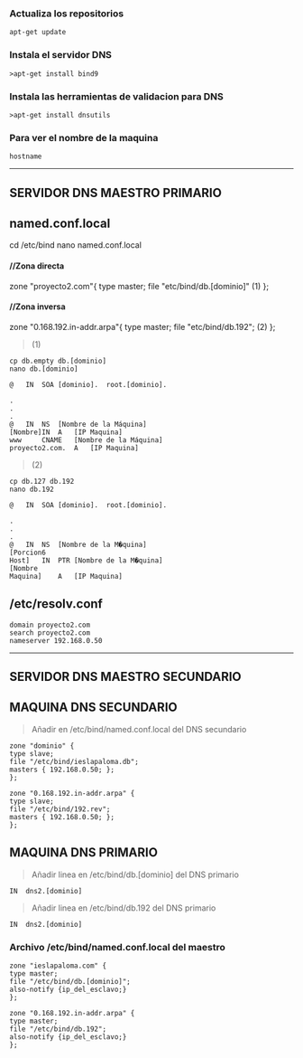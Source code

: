 ### Actualiza los repositorios
```
apt-get update
```
### Instala el servidor DNS
```
>apt-get install bind9 
```
### Instala las herramientas de validacion para DNS
```
>apt-get install dnsutils 
```
### Para ver el nombre de la maquina
```
hostname
```

-----------------------------
SERVIDOR DNS MAESTRO PRIMARIO
-----------------------------

## named.conf.local

cd /etc/bind
nano named.conf.local

#### //Zona directa

zone "proyecto2.com"{
	type master;
	file "etc/bind/db.[dominio]" (1)
};

#### //Zona inversa

zone "0.168.192.in-addr.arpa"{
	type master;
	file "etc/bind/db.192"; (2)
};

>(1)
```
cp db.empty db.[dominio]
nano db.[dominio]

@	IN	SOA	[dominio].	root.[dominio].

.
.
.
@	IN	NS	[Nombre de la Máquina]
[Nombre]IN	A	[IP Maquina]
www		CNAME	[Nombre de la Máquina]
proyecto2.com.	A	[IP Maquina]
```
>(2)
```
cp db.127 db.192
nano db.192

@	IN	SOA	[dominio].	root.[dominio].

.
.
.
@	IN	NS	[Nombre de la M�quina]
[Porcion6
Host]	IN	PTR	[Nombre de la M�quina]
[Nombre
Maquina]	A	[IP Maquina]
```

## /etc/resolv.conf
```
domain proyecto2.com
search proyecto2.com
nameserver 192.168.0.50
```

-------------------------------
SERVIDOR DNS MAESTRO SECUNDARIO
-------------------------------

## MAQUINA DNS SECUNDARIO

>Añadir en /etc/bind/named.conf.local del DNS secundario
```
zone "dominio" {
type slave;
file "/etc/bind/ieslapaloma.db";
masters { 192.168.0.50; };
};

zone "0.168.192.in-addr.arpa" {
type slave;
file "/etc/bind/192.rev";
masters { 192.168.0.50; };
}; 
```
## MAQUINA DNS PRIMARIO

>Añadir linea en /etc/bind/db.[dominio] del DNS primario

	IN	dns2.[dominio]

>Añadir linea en /etc/bind/db.192 del DNS primario

	IN	dns2.[dominio]

### Archivo /etc/bind/named.conf.local del maestro
```
zone "ieslapaloma.com" {
type master;
file "/etc/bind/db.[dominio]";
also-notify {ip_del_esclavo;}
};

zone "0.168.192.in-addr.arpa" {
type master;
file "/etc/bind/db.192";
also-notify {ip_del_esclavo;}
};
```